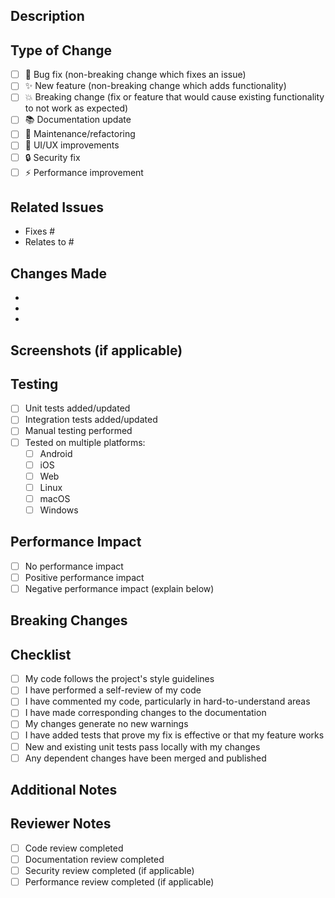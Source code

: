 ## Description
<!-- Provide a brief description of the changes in this PR -->

## Type of Change
<!-- Mark the relevant option with an "x" -->
- [ ] 🐛 Bug fix (non-breaking change which fixes an issue)
- [ ] ✨ New feature (non-breaking change which adds functionality)
- [ ] 💥 Breaking change (fix or feature that would cause existing functionality to not work as expected)
- [ ] 📚 Documentation update
- [ ] 🔧 Maintenance/refactoring
- [ ] 🎨 UI/UX improvements
- [ ] 🔒 Security fix
- [ ] ⚡ Performance improvement

## Related Issues
<!-- Link to related issues using "Fixes #123" or "Relates to #123" -->
- Fixes #
- Relates to #

## Changes Made
<!-- Describe the specific changes made in this PR -->
- 
- 
- 

## Screenshots (if applicable)
<!-- Add screenshots for UI changes -->

## Testing
<!-- Describe how you tested these changes -->
- [ ] Unit tests added/updated
- [ ] Integration tests added/updated
- [ ] Manual testing performed
- [ ] Tested on multiple platforms:
  - [ ] Android
  - [ ] iOS
  - [ ] Web
  - [ ] Linux
  - [ ] macOS
  - [ ] Windows

## Performance Impact
<!-- Describe any performance implications -->
- [ ] No performance impact
- [ ] Positive performance impact
- [ ] Negative performance impact (explain below)

## Breaking Changes
<!-- If this is a breaking change, describe what breaks and migration path -->

## Checklist
<!-- Mark completed items with an "x" -->
- [ ] My code follows the project's style guidelines
- [ ] I have performed a self-review of my code
- [ ] I have commented my code, particularly in hard-to-understand areas
- [ ] I have made corresponding changes to the documentation
- [ ] My changes generate no new warnings
- [ ] I have added tests that prove my fix is effective or that my feature works
- [ ] New and existing unit tests pass locally with my changes
- [ ] Any dependent changes have been merged and published

## Additional Notes
<!-- Any additional information about this PR -->

## Reviewer Notes
<!-- Notes for reviewers -->
- [ ] Code review completed
- [ ] Documentation review completed
- [ ] Security review completed (if applicable)
- [ ] Performance review completed (if applicable)